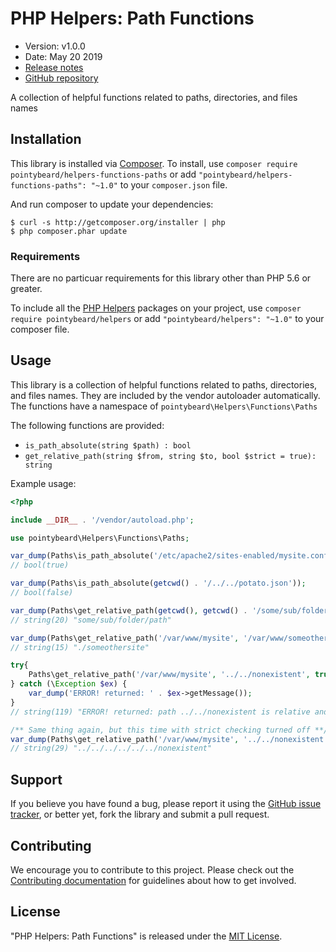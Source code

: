 # PHP Helpers: Path Functions

-   Version: v1.0.0
-   Date: May 20 2019
-   [Release notes](https://github.com/pointybeard/helpers-functions-paths/blob/master/CHANGELOG.md)
-   [GitHub repository](https://github.com/pointybeard/helpers-functions-paths)

A collection of helpful functions related to paths, directories, and files names

## Installation

This library is installed via [Composer](http://getcomposer.org/). To install, use `composer require pointybeard/helpers-functions-paths` or add `"pointybeard/helpers-functions-paths": "~1.0"` to your `composer.json` file.

And run composer to update your dependencies:

    $ curl -s http://getcomposer.org/installer | php
    $ php composer.phar update

### Requirements

There are no particuar requirements for this library other than PHP 5.6 or greater.

To include all the [PHP Helpers](https://github.com/pointybeard/helpers) packages on your project, use `composer require pointybeard/helpers` or add `"pointybeard/helpers": "~1.0"` to your composer file.

## Usage

This library is a collection of helpful functions related to paths, directories, and files names. They are included by the vendor autoloader automatically. The functions have a namespace of `pointybeard\Helpers\Functions\Paths`

The following functions are provided:

-   `is_path_absolute(string $path) : bool`
-   `get_relative_path(string $from, string $to, bool $strict = true): string`

Example usage:

```php
<?php

include __DIR__ . '/vendor/autoload.php';

use pointybeard\Helpers\Functions\Paths;

var_dump(Paths\is_path_absolute('/etc/apache2/sites-enabled/mysite.conf'));
// bool(true)

var_dump(Paths\is_path_absolute(getcwd() . '/../../potato.json'));
// bool(false)

var_dump(Paths\get_relative_path(getcwd(), getcwd() . '/some/sub/folder/path'));
// string(20) "some/sub/folder/path"

var_dump(Paths\get_relative_path('/var/www/mysite', '/var/www/someothersite'));
// string(15) "./someothersite"

try{
    Paths\get_relative_path('/var/www/mysite', '../../nonexistent', true);
} catch (\Exception $ex) {
    var_dump('ERROR! returned: ' . $ex->getMessage());
}
// string(119) "ERROR! returned: path ../../nonexistent is relative and does not exist! Make sure path exists (or set $strict to false)"

/** Same thing again, but this time with strict checking turned off **/
var_dump(Paths\get_relative_path('/var/www/mysite', '../../nonexistent', false));
// string(29) "../../../../../../nonexistent"

```

## Support

If you believe you have found a bug, please report it using the [GitHub issue tracker](https://github.com/pointybeard/helpers-functions-paths/issues),
or better yet, fork the library and submit a pull request.

## Contributing

We encourage you to contribute to this project. Please check out the [Contributing documentation](https://github.com/pointybeard/helpers-functions-paths/blob/master/CONTRIBUTING.md) for guidelines about how to get involved.

## License

"PHP Helpers: Path Functions" is released under the [MIT License](http://www.opensource.org/licenses/MIT).
